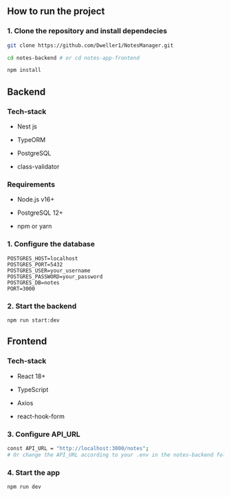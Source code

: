 ## How to run the project

### 1. Clone the repository and install dependecies

```bash
git clone https://github.com/Dweller1/NotesManager.git

cd notes-backend # or cd notes-app-frontend

npm install
```

## Backend

### Tech-stack

- Nest js

- TypeORM

- PostgreSQL

- class-validator

### Requirements

- Node.js v16+

- PostgreSQL 12+

- npm or yarn

### 1. Configure the database

```
POSTGRES_HOST=localhost
POSTGRES_PORT=5432
POSTGRES_USER=your_username
POSTGRES_PASSWORD=your_password
POSTGRES_DB=notes
PORT=3000
```

### 2. Start the backend

```
npm run start:dev
```

## Frontend

### Tech-stack

- React 18+

- TypeScript

- Axios

- react-hook-form

### 3. Configure API_URL

```bash
const API_URL = "http://localhost:3000/notes";
# Or change the API_URL according to your .env in the notes-backend folder
```

### 4. Start the app

```bash
npm run dev
```
